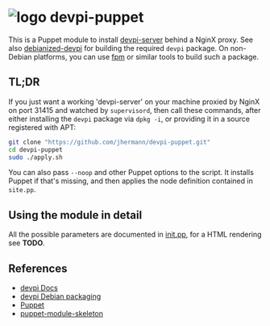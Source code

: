 # ![logo](https://raw.githubusercontent.com/jhermann/devpi-puppet/master/doc/static/logo-32.png) devpi-puppet

This is a Puppet module to install [devpi-server](http://doc.devpi.net/latest/) behind a NginX proxy.
See also [debianized-devpi](https://github.com/jhermann/devpi-enterprisey/tree/master/debianized-devpi)
for building the required `devpi` package.
On non-Debian platforms, you can use [fpm](https://github.com/jordansissel/fpm) or similar tools to build such a package.


## TL;DR

If you just want a working 'devpi-server' on your machine proxied by NginX on port 31415
and watched by `supervisord`, then call these commands, after either installing
the `devpi` package via `dpkg -i`, or providing it in a source registered with APT:

```sh
git clone "https://github.com/jhermann/devpi-puppet.git"
cd devpi-puppet
sudo ./apply.sh
```

You can also pass `--noop` and other Puppet options to the script.
It installs Puppet if that's missing, and then applies the node definition contained in `site.pp`.


## Using the module in detail

All the possible parameters are documented in
[init.pp](https://github.com/jhermann/devpi-puppet/tree/master/manifests/init.pp),
for a HTML rendering see **TODO**.


## References

* [devpi Docs](http://doc.devpi.net/latest/)
* [devpi Debian packaging](https://github.com/jhermann/devpi-enterprisey/tree/master/debianized-devpi)
* [Puppet](https://puppetlabs.com/puppet/puppet-open-source)
* [puppet-module-skeleton](https://github.com/garethr/puppet-module-skeleton)

